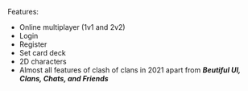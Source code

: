 Features: 
- Online multiplayer (1v1 and 2v2)
- Login
- Register
- Set card deck
- 2D characters
- Almost all features of clash of clans in 2021 apart from ***Beutiful UI, Clans, Chats, and Friends***
